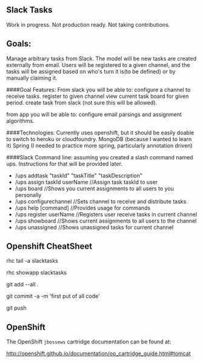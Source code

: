 Slack Tasks
---

Work in progress.  Not production ready.  Not taking contributions.

Goals:
---

Manage arbitrary tasks from Slack. The model will be new tasks are created externally from email.  Users will be registered to a given channel, and the tasks will be assigned based on who's turn it is(to be defined) or by manually claiming it.

####Goal Features:
From slack you will be able to:
configure a channel to receive tasks.
register to given channel
view current task board for given period.
create task from slack (not sure this will be allowed).

from app you will be able to:
configure email parsings and assignment algorithms.

####Technologies:
Currently uses openshift, but it should be easily doable to switch to heroku or cloudfoundry.
MongoDB (because I wanted to learn it)
Spring (I needed to practice more spring, particularly annotation driven)

####Slack Command line:
assuming you created a slash command named ups.  Instructions for that will be provided later.


* /ups addtask "taskId" "taskTitle" "taskDescription"
* /ups assign taskId userName //Assign task taskId to user 
* /ups board //Shows you current assignments to all users to you personally
* /ups configurechannel //Sets channel to receive and distribute tasks
* /ups help [command] //Provides usage for commands
* /ups register userName //Registers user receive tasks in current channel
* /ups showboard //Shows current assignments to all users to the channel
* /ups unassigned //Shows unassigned tasks for current channel


Openshift CheatSheet
---
rhc tail -a slacktasks

rhc showapp slacktasks

git add --all .

git commit -a -m 'first put of all code'

git push


OpenShift
--
The OpenShift `jbossews` cartridge documentation can be found at:

http://openshift.github.io/documentation/oo_cartridge_guide.html#tomcat
